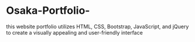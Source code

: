 # Osaka-Portfolio-
this website portfolio utilizes HTML, CSS, Bootstrap, JavaScript, and jQuery to create a visually appealing and user-friendly interface
